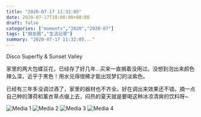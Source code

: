 ```yaml
---
title: "2020-07-17 11:32:05"
date: 2020-07-17T10:00:00+08:00
draft: false
categories: ["moments","2020","2020-07"]
tags: ["朋友圈","生活记录"]
summary: "2020-07-17 11:32:05..."
---
```


Disco Superfly & Sunset Valley

家里的两大包蝶豆花，已经存了好几年…买来一直搁着没用过。没想到泡出来颜色辣么深，近乎于黑色！用水兑得很稀才能出现梦幻的淡紫色。

已经有三年多没调过酒了，家里的器材也不齐全。好在调出来效果还不错。摘一点自己种的薄荷和薰衣草点缀上去，闷热的夏天就是要喝这种冰凉清爽的饮料呀~

![Media 1](/Moments/photos/2020-07-17/202007171132050.jpg)
![Media 2](/Moments/photos/2020-07-17/202007171132051.jpg)
![Media 3](/Moments/photos/2020-07-17/202007171132052.jpg)
![Media 4](/Moments/photos/2020-07-17/202007171132053.jpg)

